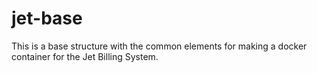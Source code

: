 # jet-base
This is a base structure with the common elements for making
a docker container for the Jet Billing System.
